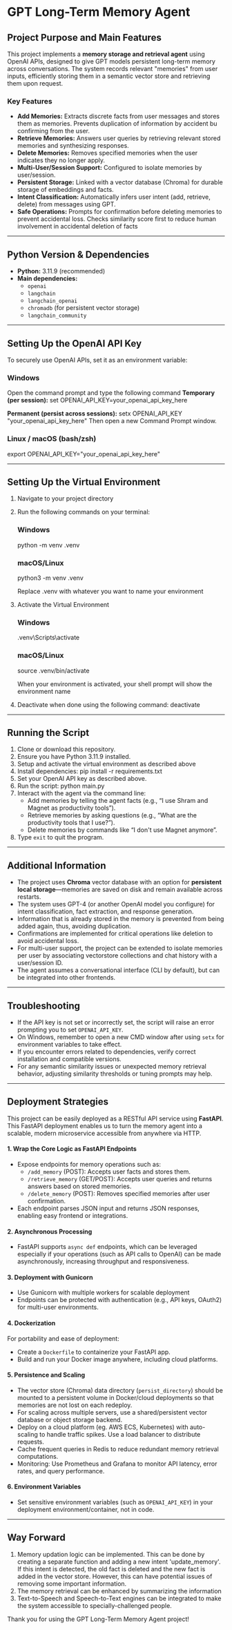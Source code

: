 # GPT Long-Term Memory Agent

## Project Purpose and Main Features

This project implements a **memory storage and retrieval agent** using OpenAI APIs, designed to give GPT models persistent long-term memory across conversations. The system records relevant "memories" from user inputs, efficiently storing them in a semantic vector store and retrieving them upon request.

### Key Features
- **Add Memories:** Extracts discrete facts from user messages and stores them as memories. Prevents duplication of information by accident bu confirming from the user.
- **Retrieve Memories:** Answers user queries by retrieving relevant stored memories and synthesizing responses.
- **Delete Memories:** Removes specified memories when the user indicates they no longer apply. 
- **Multi-User/Session Support:** Configured to isolate memories by user/session.
- **Persistent Storage:** Linked with a vector database (Chroma) for durable storage of embeddings and facts.
- **Intent Classification:** Automatically infers user intent (add, retrieve, delete) from messages using GPT.
- **Safe Operations:** Prompts for confirmation before deleting memories to prevent accidental loss. Checks similarity score first to reduce human involvement in accidental deletion of facts

---

## Python Version & Dependencies

- **Python:** 3.11.9 (recommended)
- **Main dependencies:**
  - `openai`
  - `langchain`
  - `langchain_openai`
  - `chromadb` (for persistent vector storage)
  - `langchain_community`

 ---

## Setting Up the OpenAI API Key

To securely use OpenAI APIs, set it as an environment variable:

### Windows

Open the command prompt and type the following command
**Temporary (per session):**
set OPENAI_API_KEY=your_openai_api_key_here

**Permanent (persist across sessions):**
setx OPENAI_API_KEY "your_openai_api_key_here"
Then open a new Command Prompt window.

### Linux / macOS (bash/zsh)
export OPENAI_API_KEY="your_openai_api_key_here"

---

## Setting Up the Virtual Environment

1. Navigate to your project directory
2. Run the following commands on your terminal:
    ### Windows
    python -m venv .venv

    ### macOS/Linux
    python3 -m venv .venv

    Replace .venv with whatever you want to name your environment

3. Activate the Virtual Environment
    ### Windows
    .venv\Scripts\activate

    ### macOS/Linux
    source .venv/bin/activate

    When your environment is activated, your shell prompt will show the environment name

4. Deactivate when done using the following command:
    deactivate

---

## Running the Script

1. Clone or download this repository.
2. Ensure you have Python 3.11.9 installed.
3. Setup and activate the virtual environment as described above
4. Install dependencies:
    pip install -r requirements.txt
5. Set your OpenAI API key as described above.
6. Run the script:
    python main.py
7. Interact with the agent via the command line:
    - Add memories by telling the agent facts (e.g., “I use Shram and Magnet as productivity tools”).
    - Retrieve memories by asking questions (e.g., “What are the productivity tools that I use?”).
    - Delete memories by commands like “I don't use Magnet anymore”.
8. Type `exit` to quit the program.

---

## Additional Information

- The project uses **Chroma** vector database with an option for **persistent local storage**—memories are saved on disk and remain available across restarts.
- The system uses GPT-4 (or another OpenAI model you configure) for intent classification, fact extraction, and response generation.
- Information that is already stored in the memory is prevented from being added again, thus, avoiding duplication.
- Confirmations are implemented for critical operations like deletion to avoid accidental loss.
- For multi-user support, the project can be extended to isolate memories per user by associating vectorstore collections and chat history with a user/session ID.
- The agent assumes a conversational interface (CLI by default), but can be integrated into other frontends.

---

## Troubleshooting

- If the API key is not set or incorrectly set, the script will raise an error prompting you to set `OPENAI_API_KEY`.
- On Windows, remember to open a new CMD window after using `setx` for environment variables to take effect.
- If you encounter errors related to dependencies, verify correct installation and compatible versions.
- For any semantic similarity issues or unexpected memory retrieval behavior, adjusting similarity thresholds or tuning prompts may help.

---

## Deployment Strategies

This project can be easily deployed as a RESTful API service using **FastAPI**. This FastAPI deployment enables us to turn the memory agent into a scalable, modern microservice accessible from anywhere via HTTP.

#### 1. **Wrap the Core Logic as FastAPI Endpoints**

- Expose endpoints for memory operations such as:
  - `/add_memory` (POST): Accepts user facts and stores them.
  - `/retrieve_memory` (GET/POST): Accepts user queries and returns answers based on stored memories.
  - `/delete_memory` (POST): Removes specified memories after user confirmation.
- Each endpoint parses JSON input and returns JSON responses, enabling easy frontend or integrations.

#### 2. **Asynchronous Processing**

- FastAPI supports `async def` endpoints, which can be leveraged especially if your operations (such as API calls to OpenAI) can be made asynchronously, increasing throughput and responsiveness.

#### 3. **Deployment with Gunicorn**

- Use Gunicorn with multiple workers for scalable deployment
- Endpoints can be protected with authentication (e.g., API keys, OAuth2) for multi-user environments.

#### 4. **Dockerization**

For portability and ease of deployment:
- Create a `Dockerfile` to containerize your FastAPI app.
- Build and run your Docker image anywhere, including cloud platforms.

#### 5. **Persistence and Scaling**

- The vector store (Chroma) data directory (`persist_directory`) should be mounted to a persistent volume in Docker/cloud deployments so that memories are not lost on each redeploy.
- For scaling across multiple servers, use a shared/persistent vector database or object storage backend.
- Deploy on a cloud platform (eg. AWS ECS, Kubernetes) with auto-scaling to handle traffic spikes. Use a load balancer to distribute requests.
- Cache frequent queries in Redis to reduce redundant memory retrieval computations.
- Monitoring: Use Prometheus and Grafana to monitor API latency, error rates, and query performance.

#### 6. **Environment Variables**

- Set sensitive environment variables (such as `OPENAI_API_KEY`) in your deployment environment/container, not in code.

---

## Way Forward
1. Memory updation logic can be implemented. This can be done by creating a separate function and adding a new intent 'update_memory'. If this intent is detected, the old fact is deleted and the new fact is added in the vector store. However, this can have potential issues of removing some important information.
2. The memory retrieval can be enhanced by summarizing the information
3. Text-to-Speech and Speech-to-Text engines can be integrated to make the system accessible to specially-challenged people.


Thank you for using the GPT Long-Term Memory Agent project!

